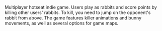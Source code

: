 Multiplayer hotseat indie game. Users play as rabbits and score points by killing other users' rabbits. To kill, you need to jump on the opponent's rabbit from above. The game features killer animations and bunny movements, as well as several options for game maps.
